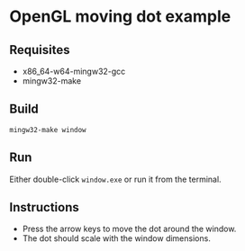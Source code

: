 # OpenGL moving dot example

## Requisites
- x86_64-w64-mingw32-gcc
- mingw32-make

## Build
`mingw32-make window`

## Run
Either double-click `window.exe` or run it from the terminal.

## Instructions
- Press the arrow keys to move the dot around the window.
- The dot should scale with the window dimensions.